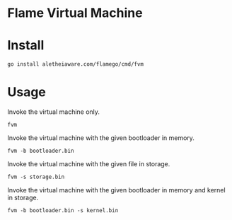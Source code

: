 Flame Virtual Machine
=====================

# Install

```
go install aletheiaware.com/flamego/cmd/fvm
```

# Usage

Invoke the virtual machine only.

```
fvm
```

Invoke the virtual machine with the given bootloader in memory.

```
fvm -b bootloader.bin
```

Invoke the virtual machine with the given file in storage.

```
fvm -s storage.bin
```

Invoke the virtual machine with the given bootloader in memory and kernel in storage.

```
fvm -b bootloader.bin -s kernel.bin
```
